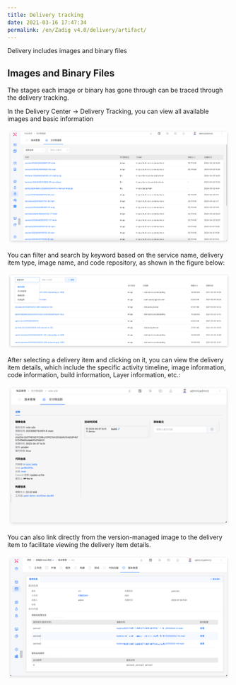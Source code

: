 ```yaml
---
title: Delivery tracking
date: 2021-03-16 17:47:34
permalink: /en/Zadig v4.0/delivery/artifact/
---
```


Delivery includes images and binary files

## Images and Binary Files

The stages each image or binary has gone through can be traced through the delivery tracking.

In the Delivery Center → Delivery Tracking, you can view all available images and basic information

<img alt="交付物追踪" title="Delivery tracking" src="../../../../_images/artifact_list_220.png">

You can filter and search by keyword based on the service name, delivery item type, image name, and code repository, as shown in the figure below:

<img alt="交付物追踪" title="Delivery tracking" src="../../../../_images/artifact_list_filter.png">

After selecting a delivery item and clicking on it, you can view the delivery item details, which include the specific activity timeline, image information, code information, build information, Layer information, etc.:

<img alt="交付物追踪" title="Delivery tracking" src="../../../../_images/artifact_detail.png">

You can also link directly from the version-managed image to the delivery item to facilitate viewing the delivery item details.

<img alt="交付物追踪" title="Delivery tracking" src="../../../../_images/version_link_artifact.png">
